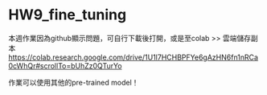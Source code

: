 # HW9_fine_tuning

本週作業因為github顯示問題，可自行下載後打開，或是至colab >> 雲端儲存副本
https://colab.research.google.com/drive/1U1l7HCHBPFYe6gAzHN6fn1nRCa0cWhQr#scrollTo=bUhZz0QTurYo

作業可以使用其他的pre-trained model！
